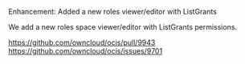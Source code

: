 Enhancement: Added a new roles viewer/editor with ListGrants

We add a new roles space viewer/editor with ListGrants permissions.


https://github.com/owncloud/ocis/pull/9943
https://github.com/owncloud/ocis/issues/9701

